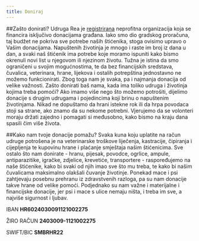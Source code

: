 ```yaml
---
title: Doniraj
---
```


##Zašto donirati?
Udruga Rea je [registrirana](https://www.facebook.com/) neprofitna organizacija koja se financira isključivo donacijama građana. Iako smo dio gradskog proračuna, taj budžet ne pokriva sve potrebe naših štićenika, stoga ovisimo upravo o Vašim donacijama. Napuštenih životinja je mnogo i raste im broj iz dana u dan, a svaki naš štićenik ima potrebe koje moramo ispuniti kako bismo okrenuli novi list u njegovom ili njezinom životu. Tužna je istina da smo ograničeni u svojim mogućnostima, te da bez financijskih sredstava, čuvalica, veterinara, hrane, lijekova i ostalih potrepština jednostavno ne možemo funkcionirati. Zbog toga nam je svaka, pa i najmanja donacija od velike važnosti. Zašto donirati baš nama, kada ima toliko udruga i životinja kojima treba pomoći? Ako imamo više nego što možemo potrošiti, dijelimo donacije s drugim udrugama i pojedincima koji brinu o napuštenim životinjama. Nikad ne dopuštamo da hrani istekne rok ili da hrpa povodaca stoji sa strane, ako znamo da su nekome potrebni. Vjerujemo da se volonteri moraju držati zajedno i pomagati si međusobno, kako bismo na kraju dana spasili čim više života.

##Kako nam tvoje donacije pomažu?
Svaka kuna koju uplatite na račun udruge potrošena je na veterinarske troškove liječenja, kastracije, čipiranja i cijepljenja te kupovinu hrane i plaćanje smještaja našim štićenicima. Sve ostalo što nam donirate - hranu, pijesak, povodce, ogrlice, ampule, antiparazitike, igračke, zdjelice, krevetiće, transportere - raspoređujemo na naše štićenike, kako bi svaki od njih imao sve što mu treba, te kako bi našim čuvalicama maksimalno olakšali čuvanje životinje. Ponekad mace i psi zahtjevaju posebnu prehranu iz zdravstvenih razloga, pa su nam donacije takve hrane od velike pomoći. Podjednako su nam važne i materijalne i financijske donacije, jer psi i mace s ulice nemaju ništa, i treba im sve, a najviše sigurnost i ljubav.

IBAN **HR6024030091121002275**

ŽIRO RAČUN **2403009-1121002275**

SWIFT/BIC **SMBRHR22**